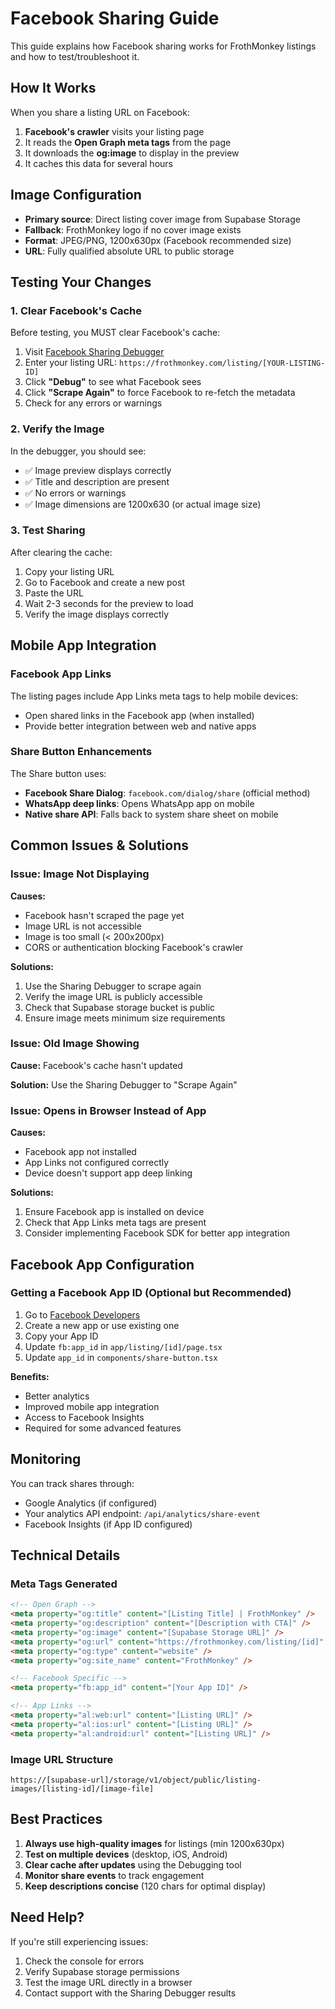 # Facebook Sharing Guide

This guide explains how Facebook sharing works for FrothMonkey listings and how to test/troubleshoot it.

## How It Works

When you share a listing URL on Facebook:

1. **Facebook's crawler** visits your listing page
2. It reads the **Open Graph meta tags** from the page
3. It downloads the **og:image** to display in the preview
4. It caches this data for several hours

## Image Configuration

- **Primary source**: Direct listing cover image from Supabase Storage
- **Fallback**: FrothMonkey logo if no cover image exists
- **Format**: JPEG/PNG, 1200x630px (Facebook recommended size)
- **URL**: Fully qualified absolute URL to public storage

## Testing Your Changes

### 1. Clear Facebook's Cache

Before testing, you MUST clear Facebook's cache:

1. Visit [Facebook Sharing Debugger](https://developers.facebook.com/tools/debug/)
2. Enter your listing URL: `https://frothmonkey.com/listing/[YOUR-LISTING-ID]`
3. Click **"Debug"** to see what Facebook sees
4. Click **"Scrape Again"** to force Facebook to re-fetch the metadata
5. Check for any errors or warnings

### 2. Verify the Image

In the debugger, you should see:
- ✅ Image preview displays correctly
- ✅ Title and description are present
- ✅ No errors or warnings
- ✅ Image dimensions are 1200x630 (or actual image size)

### 3. Test Sharing

After clearing the cache:
1. Copy your listing URL
2. Go to Facebook and create a new post
3. Paste the URL
4. Wait 2-3 seconds for the preview to load
5. Verify the image displays correctly

## Mobile App Integration

### Facebook App Links

The listing pages include App Links meta tags to help mobile devices:
- Open shared links in the Facebook app (when installed)
- Provide better integration between web and native apps

### Share Button Enhancements

The Share button uses:
- **Facebook Share Dialog**: `facebook.com/dialog/share` (official method)
- **WhatsApp deep links**: Opens WhatsApp app on mobile
- **Native share API**: Falls back to system share sheet on mobile

## Common Issues & Solutions

### Issue: Image Not Displaying

**Causes:**
- Facebook hasn't scraped the page yet
- Image URL is not accessible
- Image is too small (< 200x200px)
- CORS or authentication blocking Facebook's crawler

**Solutions:**
1. Use the Sharing Debugger to scrape again
2. Verify the image URL is publicly accessible
3. Check that Supabase storage bucket is public
4. Ensure image meets minimum size requirements

### Issue: Old Image Showing

**Cause:** Facebook's cache hasn't updated

**Solution:** Use the Sharing Debugger to "Scrape Again"

### Issue: Opens in Browser Instead of App

**Causes:**
- Facebook app not installed
- App Links not configured correctly
- Device doesn't support app deep linking

**Solutions:**
1. Ensure Facebook app is installed on device
2. Check that App Links meta tags are present
3. Consider implementing Facebook SDK for better app integration

## Facebook App Configuration

### Getting a Facebook App ID (Optional but Recommended)

1. Go to [Facebook Developers](https://developers.facebook.com/)
2. Create a new app or use existing one
3. Copy your App ID
4. Update `fb:app_id` in `app/listing/[id]/page.tsx`
5. Update `app_id` in `components/share-button.tsx`

**Benefits:**
- Better analytics
- Improved mobile app integration
- Access to Facebook Insights
- Required for some advanced features

## Monitoring

You can track shares through:
- Google Analytics (if configured)
- Your analytics API endpoint: `/api/analytics/share-event`
- Facebook Insights (if App ID configured)

## Technical Details

### Meta Tags Generated

```html
<!-- Open Graph -->
<meta property="og:title" content="[Listing Title] | FrothMonkey" />
<meta property="og:description" content="[Description with CTA]" />
<meta property="og:image" content="[Supabase Storage URL]" />
<meta property="og:url" content="https://frothmonkey.com/listing/[id]" />
<meta property="og:type" content="website" />
<meta property="og:site_name" content="FrothMonkey" />

<!-- Facebook Specific -->
<meta property="fb:app_id" content="[Your App ID]" />

<!-- App Links -->
<meta property="al:web:url" content="[Listing URL]" />
<meta property="al:ios:url" content="[Listing URL]" />
<meta property="al:android:url" content="[Listing URL]" />
```

### Image URL Structure

```
https://[supabase-url]/storage/v1/object/public/listing-images/[listing-id]/[image-file]
```

## Best Practices

1. **Always use high-quality images** for listings (min 1200x630px)
2. **Test on multiple devices** (desktop, iOS, Android)
3. **Clear cache after updates** using the Debugging tool
4. **Monitor share events** to track engagement
5. **Keep descriptions concise** (120 chars for optimal display)

## Need Help?

If you're still experiencing issues:
1. Check the console for errors
2. Verify Supabase storage permissions
3. Test the image URL directly in a browser
4. Contact support with the Sharing Debugger results
